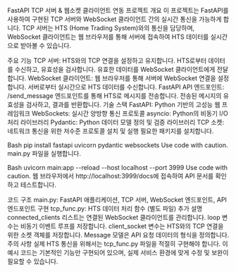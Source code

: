 FastAPI TCP 서버 & 웹소켓 클라이언트 연동 프로젝트
개요
이 프로젝트는 FastAPI를 사용하여 구현된 TCP 서버와 WebSocket 클라이언트 간의 실시간 통신을 가능하게 합니다. TCP 서버는 HTS (Home Trading System)와의 통신을 담당하며, WebSocket 클라이언트는 웹 브라우저를 통해 서버에 접속하여 HTS 데이터를 실시간으로 받아볼 수 있습니다.

주요 기능
TCP 서버:
HTS와의 TCP 연결을 설정하고 유지합니다.
HTS로부터 데이터를 수신하고, 유효성을 검사합니다.
유효한 데이터를 WebSocket 클라이언트에게 전달합니다.
WebSocket 클라이언트:
웹 브라우저를 통해 서버에 WebSocket 연결을 설정합니다.
서버로부터 실시간으로 HTS 데이터를 수신합니다.
FastAPI API 엔드포인트:
/send_message 엔드포인트를 통해 HTS로 메시지를 전송합니다.
전송된 메시지의 유효성을 검사하고, 결과를 반환합니다.
기술 스택
FastAPI: Python 기반의 고성능 웹 프레임워크
WebSockets: 실시간 양방향 통신 프로토콜
asyncio: Python의 비동기 I/O 처리 라이브러리
Pydantic: Python 데이터 모델 정의 및 검증 라이브러리
TCP 소켓: 네트워크 통신을 위한 저수준 프로토콜
설치 및 실행
필요한 패키지를 설치합니다.

Bash
pip install fastapi uvicorn pydantic websockets
Use code with caution.
main.py 파일을 실행합니다.

Bash
uvicorn main:app --reload --host localhost --port 3999
Use code with caution.
웹 브라우저에서 http://localhost:3999/docs에 접속하여 API 문서를 확인하고 테스트합니다.

코드 구조
main.py: FastAPI 애플리케이션, TCP 서버, WebSocket 엔드포인트, API 엔드포인트 구현
tcp_func.py: HTS 데이터 처리 함수 (별도 파일)
추가 설명
connected_clients 리스트는 연결된 WebSocket 클라이언트를 관리합니다.
loop 변수는 비동기 이벤트 루프를 저장합니다.
client_socket 변수는 HTS와의 TCP 연결을 위한 소켓 객체를 저장합니다.
Message 모델은 API 요청 데이터의 형식을 정의합니다.
주의 사항
실제 HTS 통신을 위해서는 tcp_func.py 파일을 적절히 구현해야 합니다.
이 예시 코드는 기본적인 기능만 구현되어 있으며, 실제 서비스 환경에 맞게 수정 및 보완이 필요할 수 있습니다.
